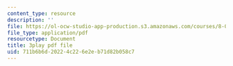 ```yaml
---
content_type: resource
description: ''
file: https://ol-ocw-studio-app-production.s3.amazonaws.com/courses/8-03sc-physics-iii-vibrations-and-waves-fall-2016/711b6b6d20224c226e2eb71d82b058c7_1JeBWHzrRD4.pdf
file_type: application/pdf
resourcetype: Document
title: 3play pdf file
uid: 711b6b6d-2022-4c22-6e2e-b71d82b058c7
---
```

